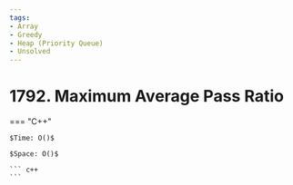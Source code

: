 ```yaml
---
tags:
- Array
- Greedy
- Heap (Priority Queue)
- Unsolved
---
```



# 1792. Maximum Average Pass Ratio

=== "C++"

    $Time: O()$

    $Space: O()$

    ``` c++
    ```